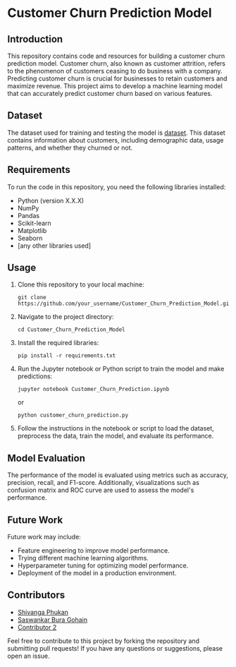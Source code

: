 # Customer Churn Prediction Model

## Introduction
This repository contains code and resources for building a customer churn prediction model. Customer churn, also known as customer attrition, refers to the phenomenon of customers ceasing to do business with a company. Predicting customer churn is crucial for businesses to retain customers and maximize revenue. This project aims to develop a machine learning model that can accurately predict customer churn based on various features.

## Dataset
The dataset used for training and testing the model is [dataset](dataset). This dataset contains information about customers, including demographic data, usage patterns, and whether they churned or not.

## Requirements
To run the code in this repository, you need the following libraries installed:
- Python (version X.X.X)
- NumPy
- Pandas
- Scikit-learn
- Matplotlib
- Seaborn
- [any other libraries used]

## Usage
1. Clone this repository to your local machine:
   ```
   git clone https://github.com/your_username/Customer_Churn_Prediction_Model.git
   ```

2. Navigate to the project directory:
   ```
   cd Customer_Churn_Prediction_Model
   ```

3. Install the required libraries:
   ```
   pip install -r requirements.txt
   ```

4. Run the Jupyter notebook or Python script to train the model and make predictions:
   ```
   jupyter notebook Customer_Churn_Prediction.ipynb
   ```
   or
   ```
   python customer_churn_prediction.py
   ```

5. Follow the instructions in the notebook or script to load the dataset, preprocess the data, train the model, and evaluate its performance.

## Model Evaluation
The performance of the model is evaluated using metrics such as accuracy, precision, recall, and F1-score. Additionally, visualizations such as confusion matrix and ROC curve are used to assess the model's performance.

## Future Work
Future work may include:
- Feature engineering to improve model performance.
- Trying different machine learning algorithms.
- Hyperparameter tuning for optimizing model performance.
- Deployment of the model in a production environment.

## Contributors
- [Shivanga Phukan](https://github.com/Shivanga03/)
- [Saswankar Bura Gohain](https://github.com/Saswankar1/)
- [Contributor 2](https://github.com/contributor2_username)

Feel free to contribute to this project by forking the repository and submitting pull requests! If you have any questions or suggestions, please open an issue.
